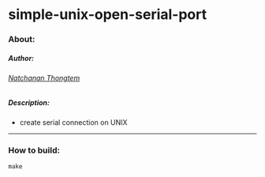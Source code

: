 # simple-unix-open-serial-port

### About:
##### Author:
###### [Natchanan Thongtem](https://github.com/psychoAB)

##### Description:
* create serial connection on UNIX

___

### How to build:
```
make
```
